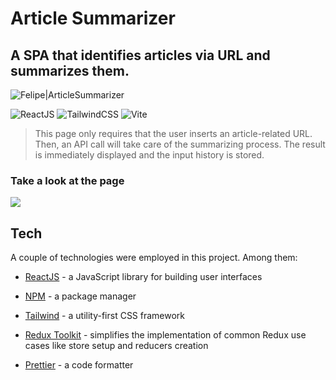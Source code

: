 # Article Summarizer

## A SPA that identifies articles via URL and summarizes them.

![Felipe|ArticleSummarizer](https://img.shields.io/badge/FelipeMDantas-ArticleSummarizer-orange)

<p>

![ReactJS](https://img.shields.io/badge/react-%2320232a.svg?style=for-the-badge&logo=react&logoColor=%2361DAFB)
![TailwindCSS](https://img.shields.io/badge/tailwindcss-%2338B2AC.svg?style=for-the-badge&logo=tailwind-css&logoColor=white)
![Vite](https://img.shields.io/badge/vite-%23646CFF.svg?style=for-the-badge&logo=vite&logoColor=white)

> This page only requires that the user inserts an article-related URL. Then, an API call will take care of the summarizing process. The result is immediately displayed and the input history is stored.

### Take a look at the page

<img src = images/page_gif.gif>

## Tech

A couple of technologies were employed in this project. Among them:

- [ReactJS] - a JavaScript library for building user interfaces
- [NPM] - a package manager
- [Tailwind] - a utility-first CSS framework
- [Redux Toolkit] - simplifies the implementation of common Redux use cases like store setup and reducers creation
- [Prettier] - a code formatter

  [reactjs]: https://reactjs.org/
  [npm]: https://www.npmjs.com/
  [tailwind]: https://tailwindcss.com/
  [redux toolkit]: https://redux-toolkit.js.org/
  [prettier]: https://prettier.io/
